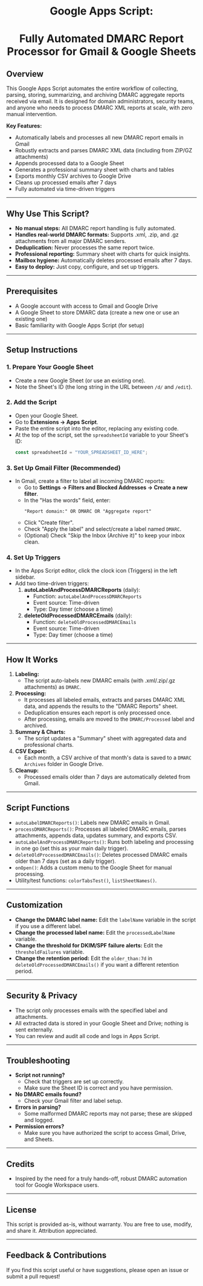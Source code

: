 <h1 align="center">Google Apps Script:</h1>
<h1 align="center">Fully Automated DMARC Report Processor for Gmail & Google Sheets</h1>

## Overview

This Google Apps Script automates the entire workflow of collecting, parsing, storing, summarizing, and archiving DMARC aggregate reports received via email. It is designed for domain administrators, security teams, and anyone who needs to process DMARC XML reports at scale, with zero manual intervention.

**Key Features:**
- Automatically labels and processes all new DMARC report emails in Gmail
- Robustly extracts and parses DMARC XML data (including from ZIP/GZ attachments)
- Appends processed data to a Google Sheet
- Generates a professional summary sheet with charts and tables
- Exports monthly CSV archives to Google Drive
- Cleans up processed emails after 7 days
- Fully automated via time-driven triggers

---

## Why Use This Script?

- **No manual steps:** All DMARC report handling is fully automated.
- **Handles real-world DMARC formats:** Supports .xml, .zip, and .gz attachments from all major DMARC senders.
- **Deduplication:** Never processes the same report twice.
- **Professional reporting:** Summary sheet with charts for quick insights.
- **Mailbox hygiene:** Automatically deletes processed emails after 7 days.
- **Easy to deploy:** Just copy, configure, and set up triggers.

---

## Prerequisites

- A Google account with access to Gmail and Google Drive
- A Google Sheet to store DMARC data (create a new one or use an existing one)
- Basic familiarity with Google Apps Script (for setup)

---

## Setup Instructions

### 1. Prepare Your Google Sheet
- Create a new Google Sheet (or use an existing one).
- Note the Sheet's ID (the long string in the URL between `/d/` and `/edit`).

### 2. Add the Script
- Open your Google Sheet.
- Go to **Extensions → Apps Script**.
- Paste the entire script into the editor, replacing any existing code.
- At the top of the script, set the `spreadsheetId` variable to your Sheet's ID:
  ```js
  const spreadsheetId = "YOUR_SPREADSHEET_ID_HERE";
  ```

### 3. Set Up Gmail Filter (Recommended)
- In Gmail, create a filter to label all incoming DMARC reports:
  - Go to **Settings → Filters and Blocked Addresses → Create a new filter**.
  - In the "Has the words" field, enter:
    ```
    "Report domain:" OR DMARC OR "Aggregate report"
    ```
  - Click "Create filter".
  - Check "Apply the label" and select/create a label named `DMARC`.
  - (Optional) Check "Skip the Inbox (Archive it)" to keep your inbox clean.

### 4. Set Up Triggers
- In the Apps Script editor, click the clock icon (Triggers) in the left sidebar.
- Add two time-driven triggers:
  1. **autoLabelAndProcessDMARCReports** (daily):
     - Function: `autoLabelAndProcessDMARCReports`
     - Event source: Time-driven
     - Type: Day timer (choose a time)
  2. **deleteOldProcessedDMARCEmails** (daily):
     - Function: `deleteOldProcessedDMARCEmails`
     - Event source: Time-driven
     - Type: Day timer (choose a time)

---

## How It Works

1. **Labeling:**
   - The script auto-labels new DMARC emails (with .xml/.zip/.gz attachments) as `DMARC`.
2. **Processing:**
   - It processes all labeled emails, extracts and parses DMARC XML data, and appends the results to the "DMARC Reports" sheet.
   - Deduplication ensures each report is only processed once.
   - After processing, emails are moved to the `DMARC/Processed` label and archived.
3. **Summary & Charts:**
   - The script updates a "Summary" sheet with aggregated data and professional charts.
4. **CSV Export:**
   - Each month, a CSV archive of that month's data is saved to a `DMARC Archives` folder in Google Drive.
5. **Cleanup:**
   - Processed emails older than 7 days are automatically deleted from Gmail.

---

## Script Functions

- `autoLabelDMARCReports()`: Labels new DMARC emails in Gmail.
- `processDMARCReports()`: Processes all labeled DMARC emails, parses attachments, appends data, updates summary, and exports CSV.
- `autoLabelAndProcessDMARCReports()`: Runs both labeling and processing in one go (set this as your main daily trigger).
- `deleteOldProcessedDMARCEmails()`: Deletes processed DMARC emails older than 7 days (set as a daily trigger).
- `onOpen()`: Adds a custom menu to the Google Sheet for manual processing.
- Utility/test functions: `colorTabsTest()`, `listSheetNames()`.

---

## Customization

- **Change the DMARC label name:** Edit the `labelName` variable in the script if you use a different label.
- **Change the processed label name:** Edit the `processedLabelName` variable.
- **Change the threshold for DKIM/SPF failure alerts:** Edit the `thresholdFailures` variable.
- **Change the retention period:** Edit the `older_than:7d` in `deleteOldProcessedDMARCEmails()` if you want a different retention period.

---

## Security & Privacy

- The script only processes emails with the specified label and attachments.
- All extracted data is stored in your Google Sheet and Drive; nothing is sent externally.
- You can review and audit all code and logs in Apps Script.

---

## Troubleshooting

- **Script not running?**
  - Check that triggers are set up correctly.
  - Make sure the Sheet ID is correct and you have permission.
- **No DMARC emails found?**
  - Check your Gmail filter and label setup.
- **Errors in parsing?**
  - Some malformed DMARC reports may not parse; these are skipped and logged.
- **Permission errors?**
  - Make sure you have authorized the script to access Gmail, Drive, and Sheets.

---

## Credits

- Inspired by the need for a truly hands-off, robust DMARC automation tool for Google Workspace users.

---

## License

This script is provided as-is, without warranty. You are free to use, modify, and share it. Attribution appreciated.

---

## Feedback & Contributions

If you find this script useful or have suggestions, please open an issue or submit a pull request!

